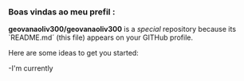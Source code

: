 ### Boas vindas ao meu prefil :


**geovanaoliv300/geovanaoliv300** is a  _special_  repository because its `README.md´ (this file) appears on your GITHub profile.

Here are some ideas to get you started:

-I'm currently
